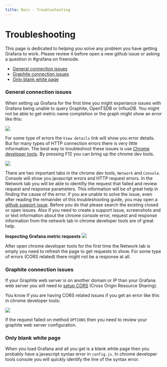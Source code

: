 ```yaml
---
title: Docs - Troubleshooting
---
```

# Troubleshooting

This page is dedicated to helping you solve any problem you have getting Grafana to work. Please review it before
open a new github issue or asking a question in #grafana on freenode.


- [General connection issues](#general-connection-issues)
- [Graphite connection issues](#graphite-connection-issues)
- [Only blank white page](#only-blank-white-page)

### General connection issues
When setting up Grafana for the first time you might experiance issues with Grafana being unable to query Graphite, OpenTSDB or InfluxDB.
You might not be able to get metric name completion or the graph might show an error like this:

![](docs/graph_timestore_error.png)

For some type of errors the ``View details`` link will show you error details. But for many types of HTTP connection errors there is
very little information. The best way to troubleshoot these issues is use
[Chrome developer tools](https://developer.chrome.com/devtools/index). By pressing F12 you can bring up the chrome dev tools.

![](docs/toubleshooting_chrome_dev_tools.png)

There are two important tabs in the chrome dev tools, ``Network`` and ``Console``. Console will show you javascript errors and HTTP
request errors. In the Network tab you will be able to identifiy the request that failed and review request and response parameters.
This information will be of great help in finding the cause of the error. If you are unable to solve the issue, even after reading
the remainder of this troubleshooting guide, you may open a [github support issue](https://github.com/grafana/grafana/issues).
Before you do that please search the existing closed or open issues. Also if you need to create a support issue,
screenshots and or text information about the chrome console error, request and response information from the network tab in chrome
developer tools are of great help.

**Inspecting Grafana metric requests**
![](docs/toubleshooting_chrome_dev_tools_network.png)

After open chrome developer tools for the first time the Network tab is empty you need to refresh the page to get requests to show.
For some type of errors (CORS related) there might not be a response at all.

### Graphite connection issues
If your Graphite web server is on another domain or IP than your Grafana web server you will need to [setup
CORS](/docs/#graphite-server-config) (Cross Origin Resource Sharing).

You know if you are having CORS related issues if you get an error like this in chrome developer tools:

![](docs/toubleshooting_graphite_cors_error.png)

If the request failed on method ``OPTIONS`` then you need to review your graphite web server configuration.

### Only blank white page
When you load Grafana and all you get is a blank white page then you probably have a javascript syntax error in ``config.js``.
In chrome developer tools console you will quickly identify the line of the syntax error.
